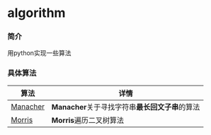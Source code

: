 # algorithm
### 简介
用python实现一些算法

### 具体算法
| 算法                       | 详情                                             |
| -------------------------- | ------------------------------------------------ |
| [Manacher](Manacher)       | **Manacher**关于寻找字符串**最长回文子串**的算法 |
| [Morris](Morris_Traversal) | **Morris**遍历二叉树算法                         |



